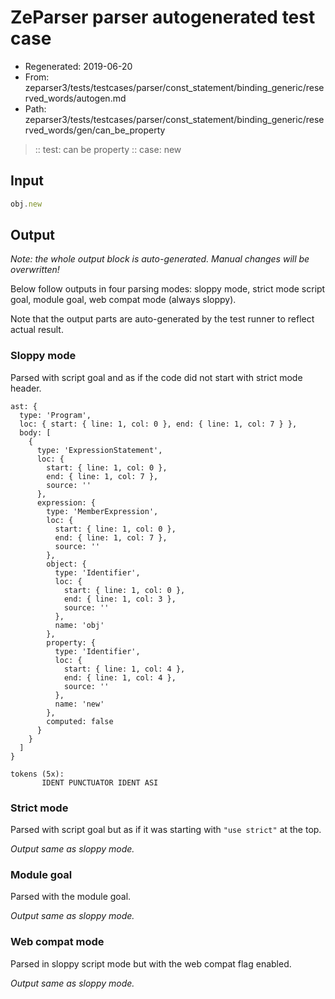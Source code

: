 # ZeParser parser autogenerated test case

- Regenerated: 2019-06-20
- From: zeparser3/tests/testcases/parser/const_statement/binding_generic/reserved_words/autogen.md
- Path: zeparser3/tests/testcases/parser/const_statement/binding_generic/reserved_words/gen/can_be_property

> :: test: can be property
> :: case: new

## Input


`````js
obj.new
`````

## Output

_Note: the whole output block is auto-generated. Manual changes will be overwritten!_

Below follow outputs in four parsing modes: sloppy mode, strict mode script goal, module goal, web compat mode (always sloppy).

Note that the output parts are auto-generated by the test runner to reflect actual result.

### Sloppy mode

Parsed with script goal and as if the code did not start with strict mode header.

`````
ast: {
  type: 'Program',
  loc: { start: { line: 1, col: 0 }, end: { line: 1, col: 7 } },
  body: [
    {
      type: 'ExpressionStatement',
      loc: {
        start: { line: 1, col: 0 },
        end: { line: 1, col: 7 },
        source: ''
      },
      expression: {
        type: 'MemberExpression',
        loc: {
          start: { line: 1, col: 0 },
          end: { line: 1, col: 7 },
          source: ''
        },
        object: {
          type: 'Identifier',
          loc: {
            start: { line: 1, col: 0 },
            end: { line: 1, col: 3 },
            source: ''
          },
          name: 'obj'
        },
        property: {
          type: 'Identifier',
          loc: {
            start: { line: 1, col: 4 },
            end: { line: 1, col: 4 },
            source: ''
          },
          name: 'new'
        },
        computed: false
      }
    }
  ]
}

tokens (5x):
       IDENT PUNCTUATOR IDENT ASI
`````

### Strict mode

Parsed with script goal but as if it was starting with `"use strict"` at the top.

_Output same as sloppy mode._

### Module goal

Parsed with the module goal.

_Output same as sloppy mode._

### Web compat mode

Parsed in sloppy script mode but with the web compat flag enabled.

_Output same as sloppy mode._
